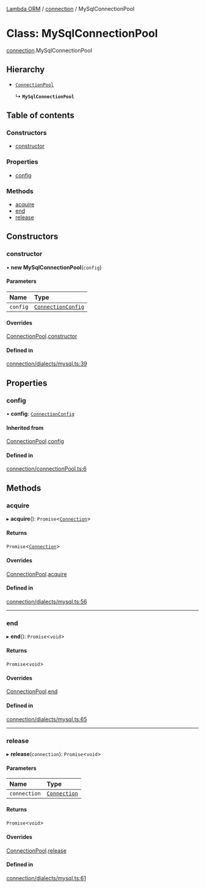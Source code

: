 [Lambda ORM](../README.md) / [connection](../modules/connection.md) / MySqlConnectionPool

# Class: MySqlConnectionPool

[connection](../modules/connection.md).MySqlConnectionPool

## Hierarchy

- [`ConnectionPool`](connection.ConnectionPool.md)

  ↳ **`MySqlConnectionPool`**

## Table of contents

### Constructors

- [constructor](connection.MySqlConnectionPool.md#constructor)

### Properties

- [config](connection.MySqlConnectionPool.md#config)

### Methods

- [acquire](connection.MySqlConnectionPool.md#acquire)
- [end](connection.MySqlConnectionPool.md#end)
- [release](connection.MySqlConnectionPool.md#release)

## Constructors

### constructor

• **new MySqlConnectionPool**(`config`)

#### Parameters

| Name | Type |
| :------ | :------ |
| `config` | [`ConnectionConfig`](../interfaces/connection.ConnectionConfig.md) |

#### Overrides

[ConnectionPool](connection.ConnectionPool.md).[constructor](connection.ConnectionPool.md#constructor)

#### Defined in

[connection/dialects/mysql.ts:39](https://github.com/FlavioLionelRita/lambda-orm/blob/daf3ab1/src/orm/connection/dialects/mysql.ts#L39)

## Properties

### config

• **config**: [`ConnectionConfig`](../interfaces/connection.ConnectionConfig.md)

#### Inherited from

[ConnectionPool](connection.ConnectionPool.md).[config](connection.ConnectionPool.md#config)

#### Defined in

[connection/connectionPool.ts:6](https://github.com/FlavioLionelRita/lambda-orm/blob/daf3ab1/src/orm/connection/connectionPool.ts#L6)

## Methods

### acquire

▸ **acquire**(): `Promise`<[`Connection`](connection.Connection.md)\>

#### Returns

`Promise`<[`Connection`](connection.Connection.md)\>

#### Overrides

[ConnectionPool](connection.ConnectionPool.md).[acquire](connection.ConnectionPool.md#acquire)

#### Defined in

[connection/dialects/mysql.ts:56](https://github.com/FlavioLionelRita/lambda-orm/blob/daf3ab1/src/orm/connection/dialects/mysql.ts#L56)

___

### end

▸ **end**(): `Promise`<`void`\>

#### Returns

`Promise`<`void`\>

#### Overrides

[ConnectionPool](connection.ConnectionPool.md).[end](connection.ConnectionPool.md#end)

#### Defined in

[connection/dialects/mysql.ts:65](https://github.com/FlavioLionelRita/lambda-orm/blob/daf3ab1/src/orm/connection/dialects/mysql.ts#L65)

___

### release

▸ **release**(`connection`): `Promise`<`void`\>

#### Parameters

| Name | Type |
| :------ | :------ |
| `connection` | [`Connection`](connection.Connection.md) |

#### Returns

`Promise`<`void`\>

#### Overrides

[ConnectionPool](connection.ConnectionPool.md).[release](connection.ConnectionPool.md#release)

#### Defined in

[connection/dialects/mysql.ts:61](https://github.com/FlavioLionelRita/lambda-orm/blob/daf3ab1/src/orm/connection/dialects/mysql.ts#L61)
